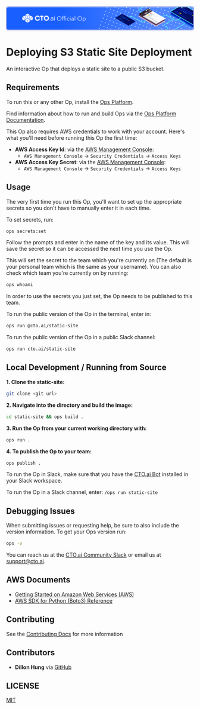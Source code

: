![](assets/banner.png)

# Deploying S3 Static Site Deployment

An interactive Op that deploys a static site to a public S3 bucket.

## Requirements

To run this or any other Op, install the [Ops Platform](https://cto.ai/platform).

Find information about how to run and build Ops via the [Ops Platform Documentation](https://cto.ai/docs/overview).

This Op also requires AWS credentials to work with your account. Here's what you'll need before running this Op the first time:

- **AWS Access Key Id**: via the [AWS Management Console](https://console.aws.amazon.com/):
  - `AWS Management Console` -> `Security Credentials` -> `Access Keys`
- **AWS Access Key Secret**: via the [AWS Management Console](https://console.aws.amazon.com/):
  - `AWS Management Console` -> `Security Credentials` -> `Access Keys`

## Usage

The very first time you run this Op, you'll want to set up the appropriate secrets so you don't have to manually enter it in each time.

To set secrets, run:

```bash
ops secrets:set
```

Follow the prompts and enter in the name of the key and its value. This will save the secret so it can be accessed the next time you use the Op. 

This will set the secret to the team which you're currently on (The default is your personal team which is the same as your username). You can also check which team you're currently on by running:  

```bash
ops whoami
```

In order to use the secrets you just set, the Op needs to be published to this team. 

To run the public version of the Op in the terminal, enter in: 

```bash
ops run @cto.ai/static-site
```

To run the public version of the Op in a public Slack channel:

```bash
ops run cto.ai/static-site
```

## Local Development / Running from Source

**1. Clone the static-site:**

```bash
git clone <git url>
```

**2. Navigate into the directory and build the image:**

```bash
cd static-site && ops build .
```

**3. Run the Op from your current working directory with:**

```bash
ops run .
```

**4. To publish the Op to your team:**

```bash
ops publish .
```
To run the Op in Slack, make sure that you have the [CTO.ai Bot](https://cto.ai/platform) installed
in your Slack workspace.

To run the Op in a Slack channel, enter: 
`/ops run static-site` 

## Debugging Issues

When submitting issues or requesting help, be sure to also include the version information. To get your Ops version run:

```bash
ops -v
```

You can reach us at the [CTO.ai Community Slack](https://cto-ai-community.slack.com/) or email us at support@cto.ai. 

## AWS Documents

- [Getting Started on Amazon Web Services (AWS)](https://aws.amazon.com/getting-started/)
- [AWS SDK for Python (Boto3) Reference](https://boto3.amazonaws.com/v1/documentation/api/latest/reference/services/index.html)

## Contributing

See the [Contributing Docs](CONTRIBUTING.md) for more information

## Contributors

- **Dillon Hung** via [GitHub](https://github.com/dhungdata)

## LICENSE

[MIT](LICENSE.txt)